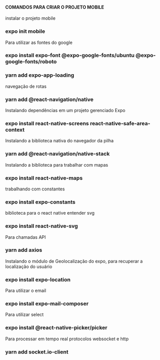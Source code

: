 #### COMANDOS PARA CRIAR O PROJETO MOBILE ####

instalar o projeto mobile
### expo init mobile

Para utilizar as fontes do google
### expo install expo-font @expo-google-fonts/ubuntu @expo-google-fonts/roboto
### yarn add expo-app-loading

navegação de rotas
### yarn add @react-navigation/native

Instalando dependências em um projeto gerenciado Expo
### expo install react-native-screens react-native-safe-area-context

Instalando a biblioteca nativa do navegador da pilha
### yarn add @react-navigation/native-stack

Instalando a biblioteca para trabalhar com mapas
### expo install react-native-maps

trabalhando com constantes
### expo install expo-constants

biblioteca para o react native entender svg
### expo install react-native-svg


Para chamadas API
### yarn add axios

Instalando o módulo de Geolocalização do expo, para recuperar a localização do usuário
### expo install expo-location

Para utilizar o email
### expo install expo-mail-composer

Para utilizar select
### expo install @react-native-picker/picker

Para processar em tempo real protocolos websocket e http
### yarn add socket.io-client

